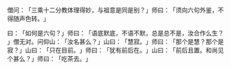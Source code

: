 僧问：​「三乘十二分教体理得妙，与祖意是同是别？​」师曰：​「须向六句外鉴，不得随声色转。​」

曰：​「如何是六句？​」师曰：​「语底默底，不语不默，总是总不是，汝合作么生？​」僧无对。问仰山：​「汝名甚么？​」山曰：​「慧寂。​」师曰：​「那个是慧？那个是寂？​」山曰：​「只在目前。​」师曰：​「犹有前后在。​」山曰：​「前后且置。和尚见个甚么？​」师曰：​「吃茶去。​」